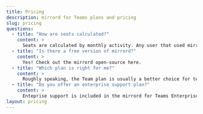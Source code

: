 ```yaml
---
title: Pricing
description: mirrord for Teams plans and pricing
slug: pricing
questions:
  - title: "How are seats calculated?"
    content: >
      Seats are calculated by monthly activity. Any user that used mirrord in a calendar month is counted towards your seat count.mirrord identifies users with a unique file it creates on the machine it runs on. If this does not represent distinct users in your organization, or if you use mirrord on cloud workers (e.g. for CI, or cloud development environments), please <a href="/contact/">contact us</a>
  - title: "Is there a free version of mirrord?"
    content: >
      Yes! Check out the mirrord open-source here.
  - title: "Which plan is right for me?"
    content: >
      Roughly speaking, the Team plan is usually a better choice for teams of under 30 developers, at which point the Enterprise plan becomes a better fit. However, things like support for air-gapped clusters, custom contracts, or higher SLAs can also be deciding factors. If you're not sure, check out the detailed feature list above, or feel free to <a href="/contact/">contact us</a> and we'll help you figure it out.
  - title: "Do you offer an enterprise support plan?"
    content: >
      Enteprise support is included in the mirrord for Teams Enterprise plan. As part of our enterprise support, you’ll get our usual support channels as well as a Microsoft Teams/Slack/Discord channel.
layout: pricing
---
```

